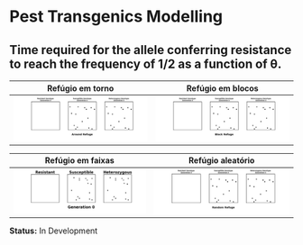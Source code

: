# Pest Transgenics Modelling
 
 ## Time required for the allele conferring resistance to reach the frequency of 1/2 as a function of θ.

| Refúgio em torno | Refúgio em blocos |
|------------------|-------------------|
| ![Animação torno](animations/animation_around.gif) | ![Animação bloco](animations/animation_block.gif) |

| Refúgio em faixas | Refúgio aleatório |
|-------------------|-------------------|
| ![Animação faixas](animations/animation_stripes.gif) | ![Animação aleatório](animations/animation_random.gif) |





**Status:** In Development
